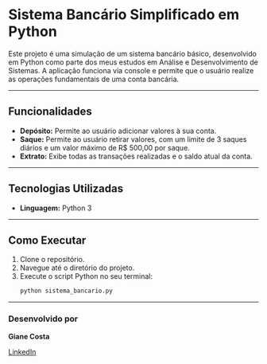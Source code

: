 # Sistema Bancário Simplificado em Python

Este projeto é uma simulação de um sistema bancário básico, desenvolvido em Python como parte dos meus estudos em Análise e Desenvolvimento de Sistemas. A aplicação funciona via console e permite que o usuário realize as operações fundamentais de uma conta bancária.

---

## Funcionalidades

- **Depósito:** Permite ao usuário adicionar valores à sua conta.
- **Saque:** Permite ao usuário retirar valores, com um limite de 3 saques diários e um valor máximo de R$ 500,00 por saque.
- **Extrato:** Exibe todas as transações realizadas e o saldo atual da conta.

---

## Tecnologias Utilizadas

- **Linguagem:** Python 3

---

## Como Executar

1.  Clone o repositório.
2.  Navegue até o diretório do projeto.
3.  Execute o script Python no seu terminal:
    ```bash
    python sistema_bancario.py
    ```
---

### Desenvolvido por

**Giane Costa**

[LinkedIn](https://www.linkedin.com/in/giane-costa/)
